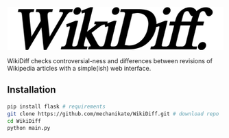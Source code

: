 <img src="https://github.com/mechanikate/WikiDiff/blob/main/README-assets/img/wikidiff-logo.png?raw=true" height="100" />

WikiDiff checks controversial-ness and differences between revisions of Wikipedia articles with a simple(ish) web interface.
## Installation
```bash
pip install flask # requirements
git clone https://github.com/mechanikate/WikiDiff.git # download repo
cd WikiDiff
python main.py
```
